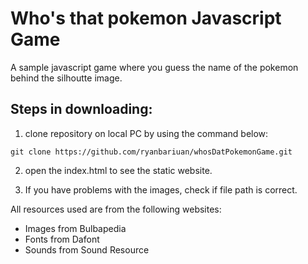 # Who's that pokemon Javascript Game

A sample javascript game where you guess the name of the pokemon behind the silhoutte image.

## Steps in downloading:

1. clone repository on local PC by using the command below:

```
git clone https://github.com/ryanbariuan/whosDatPokemonGame.git

```

2. open the index.html to see the static website.

3. If you have problems with the images, check if file path is correct.

All resources used are from the following websites:

- Images from Bulbapedia
- Fonts from Dafont
- Sounds from Sound Resource
